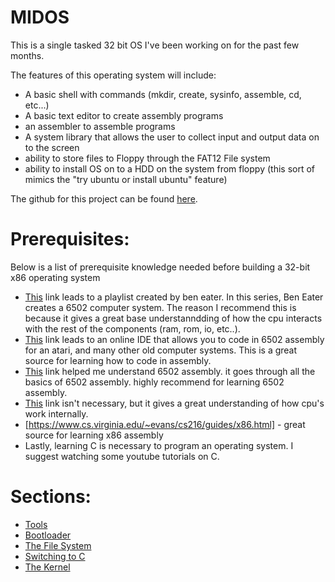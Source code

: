 # MIDOS

This is a single tasked 32 bit OS I've been working on for the past few months.

The features of this operating system will include:

- A basic shell with commands (mkdir, create, sysinfo, assemble, cd, etc...)
- A basic text editor to create assembly programs
- an assembler to assemble programs
- A system library that allows the user to collect input and output data on to the screen
- ability to store files to Floppy through the FAT12 File system
- ability to install OS on to a HDD on the system from floppy (this sort of mimics the "try ubuntu or install ubuntu" feature)

The github for this project can be found [here](https://github.com/micahwagner/My_OS).

# Prerequisites:
Below is a list of prerequisite knowledge needed before building a 32-bit x86 operating system

- [This](https://www.youtube.com/watch?v=LnzuMJLZRdU&list=PLowKtXNTBypFbtuVMUVXNR0z1mu7dp7eH) link leads to a playlist created by ben eater. In this series, Ben Eater creates a 6502 computer system. The reason I recommend this is because it gives a great base understanndding of how the cpu interacts with the rest of the components (ram, rom, io, etc..).
- [This](https://8bitworkshop.com/v3.8.0/?platform=vcs&file=examples%2Fhello.a) link leads to an online IDE that allows you to code in 6502 assembly for an atari, and many other old computer systems. This is a great source for learning how to code in assembly.
- [This](https://skilldrick.github.io/easy6502/) link helped me understand 6502 assembly. it goes through all the basics of 6502 assembly. highly recommend for learning 6502 assembly.
- [This](https://www.youtube.com/watch?v=ojHSzW3zVNU&list=PLZlHzKk21aImqCiV71iE2I1dUE5LNejQk) link isn't necessary, but it gives a great understanding of how cpu's work internally. 
- [https://www.cs.virginia.edu/~evans/cs216/guides/x86.html] - great source for learning x86 assembly
- Lastly, learning C is necessary to program an operating system. I suggest watching some youtube tutorials on C.

# Sections:

- [Tools](Dev/bootloaderTools.md)
- [Bootloader](/bootloader/bootloader.md)
- [The File System](/FS/FAT12.md)
- [Switching to C](Dev/SwitchingToC.md)
- [The Kernel](/kernel/kernel.md)
